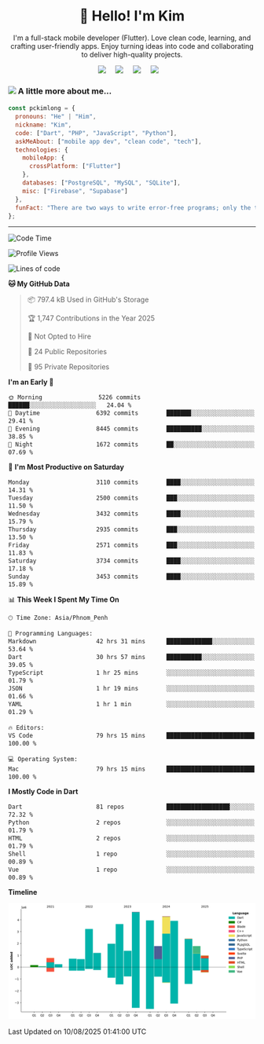 <h1 align="center">👋 Hello! I'm Kim</h1>

<p align="center">
   I'm a full-stack mobile developer (Flutter). Love clean code, learning, and crafting user-friendly apps. Enjoy turning ideas into code and collaborating to deliver high-quality projects.
</p>

<p align="center">
  <a href="mailto:pochkimlong88@gmail.com"><img src="https://img.shields.io/badge/gmail-%23D14836.svg?&style=for-the-badge&logo=gmail&logoColor=white" /></a>&nbsp;&nbsp;&nbsp;&nbsp;
  <a href="https://t.me/pochkimlong/"><img src="https://img.shields.io/badge/telegram-%230077B5.svg?&style=for-the-badge&logo=telegram&logoColor=white" /></a>&nbsp;&nbsp;&nbsp;&nbsp;
  <a href="https://www.youtube.com/@PochKimlong/"><img src="https://img.shields.io/badge/youtube-%23dc2743.svg?&style=for-the-badge&logo=youtube&logoColor=white" /></a>&nbsp;&nbsp;&nbsp;&nbsp;
  <a href="https://www.tiktok.com/@pckimlong/"><img src="https://img.shields.io/badge/tiktok-%23000000.svg?&style=for-the-badge&logo=tiktok&logoColor=white" /></a>&nbsp;&nbsp;&nbsp;&nbsp;
</p>

### <img src="https://media.giphy.com/media/VgCDAzcKvsR6OM0uWg/giphy.gif" width="50"> A little more about me...  

```javascript
const pckimlong = {
  pronouns: "He" | "Him",
  nickname: "Kim",
  code: ["Dart", "PHP", "JavaScript", "Python"],
  askMeAbout: ["mobile app dev", "clean code", "tech"],
  technologies: {
    mobileApp: {
      crossPlatform: ["Flutter"]
    },
    databases: ["PostgreSQL", "MySQL", "SQLite"],
    misc: ["Firebase", "Supabase"]
  },
  funFact: "There are two ways to write error-free programs; only the third one works."
};
```
---

<!--START_SECTION:waka-->
![Code Time](http://img.shields.io/badge/Code%20Time-1%2C748%20hrs%2050%20mins-blue)

![Profile Views](http://img.shields.io/badge/Profile%20Views-1-blue)

![Lines of code](https://img.shields.io/badge/From%20Hello%20World%20I%27ve%20Written-37.6%20million%20lines%20of%20code-blue)

**🐱 My GitHub Data** 

> 📦 797.4 kB Used in GitHub's Storage 
 > 
> 🏆 1,747 Contributions in the Year 2025
 > 
> 🚫 Not Opted to Hire
 > 
> 📜 24 Public Repositories 
 > 
> 🔑 95 Private Repositories 
 > 
**I'm an Early 🐤** 

```text
🌞 Morning                5226 commits        ██████░░░░░░░░░░░░░░░░░░░   24.04 % 
🌆 Daytime                6392 commits        ███████░░░░░░░░░░░░░░░░░░   29.41 % 
🌃 Evening                8445 commits        ██████████░░░░░░░░░░░░░░░   38.85 % 
🌙 Night                  1672 commits        ██░░░░░░░░░░░░░░░░░░░░░░░   07.69 % 
```
📅 **I'm Most Productive on Saturday** 

```text
Monday                   3110 commits        ████░░░░░░░░░░░░░░░░░░░░░   14.31 % 
Tuesday                  2500 commits        ███░░░░░░░░░░░░░░░░░░░░░░   11.50 % 
Wednesday                3432 commits        ████░░░░░░░░░░░░░░░░░░░░░   15.79 % 
Thursday                 2935 commits        ███░░░░░░░░░░░░░░░░░░░░░░   13.50 % 
Friday                   2571 commits        ███░░░░░░░░░░░░░░░░░░░░░░   11.83 % 
Saturday                 3734 commits        ████░░░░░░░░░░░░░░░░░░░░░   17.18 % 
Sunday                   3453 commits        ████░░░░░░░░░░░░░░░░░░░░░   15.89 % 
```


📊 **This Week I Spent My Time On** 

```text
🕑︎ Time Zone: Asia/Phnom_Penh

💬 Programming Languages: 
Markdown                 42 hrs 31 mins      █████████████░░░░░░░░░░░░   53.64 % 
Dart                     30 hrs 57 mins      ██████████░░░░░░░░░░░░░░░   39.05 % 
TypeScript               1 hr 25 mins        ░░░░░░░░░░░░░░░░░░░░░░░░░   01.79 % 
JSON                     1 hr 19 mins        ░░░░░░░░░░░░░░░░░░░░░░░░░   01.66 % 
YAML                     1 hr 1 min          ░░░░░░░░░░░░░░░░░░░░░░░░░   01.29 % 

🔥 Editors: 
VS Code                  79 hrs 15 mins      █████████████████████████   100.00 % 

💻 Operating System: 
Mac                      79 hrs 15 mins      █████████████████████████   100.00 % 
```

**I Mostly Code in Dart** 

```text
Dart                     81 repos            ██████████████████░░░░░░░   72.32 % 
Python                   2 repos             ░░░░░░░░░░░░░░░░░░░░░░░░░   01.79 % 
HTML                     2 repos             ░░░░░░░░░░░░░░░░░░░░░░░░░   01.79 % 
Shell                    1 repo              ░░░░░░░░░░░░░░░░░░░░░░░░░   00.89 % 
Vue                      1 repo              ░░░░░░░░░░░░░░░░░░░░░░░░░   00.89 % 
```



**Timeline**

![Lines of Code chart](https://raw.githubusercontent.com/pckimlong/pckimlong/main/assets/bar_graph.png)


 Last Updated on 10/08/2025 01:41:00 UTC
<!--END_SECTION:waka-->

<!---
PochKimlong/PochKimlong is a ✨ special ✨ repository because its `README.md` (this file) appears on your GitHub profile.
You can click the Preview link to take a look at your changes.
--->
